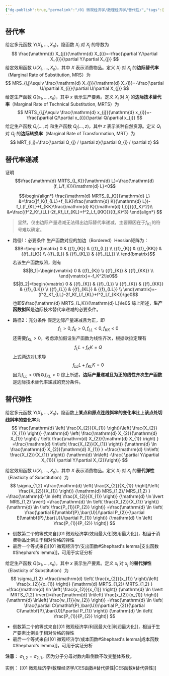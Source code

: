 ```yaml
---
{"dg-publish":true,"permalink":"/01 微观经济学/数理经济学/替代性/","tags":["数理经济学"],"created":"2024-07-22T12:06:33.000+08:00","updated":"2024-07-22T12:06:33.000+08:00"}
---
```



## 替代率

给定多元函数 $Y(X_{1},\dots,X_{n})$，隐函数 $X_{i}$ 对 $X_{j}$ 的导数为
$$
\frac{\mathrm{d} X_{j}}{\mathrm{d} X_{i}}=-\frac{\partial Y/\partial X_{i}}{\partial Y/\partial X_{j}}
$$
给定效用函数 $U(X_{1},\dots,X_{n})$，其中 $X$ 表示消费物品。定义 $X_{i}$ 对 $X_{j}$ 的**边际替代率**（Marginal Rate of Substitution, MRS）为
$$
MRS_{i,j}\equiv \frac{\mathrm{d} X_{j}}{\mathrm{d} X_{i}}=-\frac{\partial U/\partial X_{i}}{\partial U/\partial X_{j}}
$$
给定生产函数 $Q(x_{1},\dots,x_{n})$，其中 $x$ 表示生产要素。定义 $X_{i}$ 对 $X_{j}$ 的**边际技术替代率**（Marginal Rate of Technical Substitution, MRTS）为
$$
MRTS_{i,j}\equiv \frac{\mathrm{d} x_{j}}{\mathrm{d} x_{i}}=-\frac{\partial Q/\partial x_{i}}{\partial Q/\partial x_{j}}
$$
给定生产函数 $Q_{i}(\dots,z)$ 和生产函数 $Q_{j}(\dots,z)$，其中 $z$ 表示某种自然资源。定义 $Q_{i}$ 对 $Q_{j}$ 的**边际转换率**（Marginal Rate of Transformation, MRT）为
$$
MRT_{i,j}=\frac{\partial Q_{j} / \partial z}{\partial Q_{i} / \partial z}
$$

## 替代率递减

证明
$$\frac{\mathrm{d} MRTS_{L,K}}{\mathrm{d} L}=\frac{\mathrm{d} (f_L/f_K)}{\mathrm{d} L}<0$$

$$\begin{align*}
\frac{\mathrm{d} MRTS_{L,K}}{\mathrm{d} L}
&=\frac{[f_K(f_{LL}+f_{LK}\frac{\mathrm{d} K}{\mathrm{d} L})-f_L(f_{KL}+f_{KK}\frac{\mathrm{d} K}{\mathrm{d} L})]}{(f_K)^2}\\
&=\frac{(f^2_Kf_{LL}-2f_Kf_Lf_{KL}+f^2_Lf_{KK})}{(f_K)^3}
\end{align*}
$$
> 显然，仅由边际产量递减无法得出边际替代率递减，主要原因在于$f_{KL}$的符号难以确定。
- 路径1：必要条件
生产函数对应的加边（Bordered）Hessian矩阵为：
$$B=\begin{bmatrix}
   0 & {{f}_{K}} & {{f}_{L}}  \\
   {{f}_{K}} & {{f}_{KK}} & {{f}_{LK}}  \\
   {{f}_{L}} & {{f}_{KL}} & {{f}_{LL}}  \\
\end{bmatrix}$$
若该生产函数拟凹，则有
$$|B_1|=\begin{vmatrix}
   0 & {{f}_{K}}  \\
   {{f}_{K}} & {{f}_{KK}}  \\
\end{vmatrix}=-f_K^2\le0$$
$$|B_2|=\begin{vmatrix}
   0 & {{f}_{K}} & {{f}_{L}}  \\
   {{f}_{K}} & {{f}_{KK}} & {{f}_{LK}}  \\
   {{f}_{L}} & {{f}_{KL}} & {{f}_{LL}}  \\
\end{vmatrix}=-(f^2_Kf_{LL}-2f_Kf_Lf_{KL}+f^2_Lf_{KK})\ge0$$
也即$\frac{\mathrm{d} MRTS_{L,K}}{\mathrm{d} L}\le0$
综上所述，**生产函数拟凹**是边际技术替代率递减的必要条件。

- 路径2：充分条件
假定边际产量递减且为正，即
$$f_L>0,f_K>0,f_{LL}<0,f_{KK}<0$$
还需要$f_{KL}>0$，考虑添加假设生产函数为线性齐次，根据欧拉定理有
$$f_LL+f_KK=Q$$
上式两边对L求导
$$f_{LL}L+f_{KL}K=0$$
因为$f_{LL}<0$所以$f_{KL}>0$
综上所述，**边际产量递减且为正的线性齐次生产函数**是边际技术替代率递减的充分条件。

## 替代弹性

给定多元函数 $Y(X_{1},\dots,X_{n})$，隐函数上**某点和原点连线斜率的变化率**比上**该点处切线斜率的变化率**为
$$
\frac{\mathrm{d} \left( \frac{X_{2}}{X_{1}} \right)/\left( \frac{X_{2}}{X_{1}} \right)}
{\mathrm{d} \left( \frac{\mathrm{d} X_{2}}{\mathrm{d} X_{1}} \right) / \left( \frac{\mathrm{d} X_{2}}{\mathrm{d} X_{1}} \right) }
=\frac{\mathrm{d} \ln\left( \frac{X_{2}}{X_{1}} \right)}
{\mathrm{d} \ln \frac{\mathrm{d} X_{2}}{\mathrm{d} X_{1}} }
=\frac{\mathrm{d} \ln\left( \frac{X_{2}}{X_{1}} \right)}
{\mathrm{d} \ln\left( -\frac{ \partial Y/\partial X_{1}}{ \partial Y/\partial X_{2}}\right)}
$$

给定效用函数 $U(X_{1},\dots,X_{n})$，其中 $X$ 表示消费物品。定义 $X_{i}$ 对 $X_{j}$ 的**替代弹性**（Elasticity of Substitution）为
$$
\sigma_{1,2}
=\frac{\mathrm{d} \left( \frac{X_{2}}{X_{1}} \right)/\left( \frac{X_{2}}{X_{1}} \right)}
{\mathrm{d} MRS_{1,2}/ MRS_{1,2} }
=\frac{\mathrm{d} \ln \left( \frac{X_{2}}{X_{1}} \right)}
{\mathrm{d} \ln \lvert MRS_{1,2} \rvert}
=\frac{\mathrm{d} \ln \left( \frac{X_{2}}{X_{1}} \right)}
{\mathrm{d} \ln \left( \frac{P_{1}}{P_{2}} \right)}
=\frac{\mathrm{d} \ln \left( \frac{\partial E(\mathbf{P},\bar{U})/\partial P_{2}}{\partial E(\mathbf{P},\bar{U})/\partial P_{1}} \right)}
{\mathrm{d} \ln \left( \frac{P_{1}}{P_{2}} \right)}
$$
- 倒数第二个的等式来自[[01 微观经济学/效用最大化\|效用最大化]]，相当于消费物品比例关于相对价格的弹性
- 最后一个等式来自[[01 微观经济学/支出函数#Shephard's lemma\|支出函数#Shephard's lemma]]，可用于实证分析


给定生产函数 $Q(x_{1},\dots,x_{n})$，其中 $x$ 表示生产要素。定义 $x_{i}$ 对 $x_{j}$ 的**替代弹性**（Elasticity of Substitution）为
$$
\sigma_{1,2}
=\frac{\mathrm{d} \left( \frac{x_{2}}{x_{1}} \right)/\left( \frac{x_{2}}{x_{1}} \right)}
{\mathrm{d} MRTS_{1,2}/ MRTS_{1,2} }
=\frac{\mathrm{d} \ln \left( \frac{x_{2}}{x_{1}} \right)}
{\mathrm{d} \ln \lvert MRTS_{1,2} \rvert}=\frac{\mathrm{d} \ln\left( \frac{x_{2}}{x_{1}} \right)}{\mathrm{d} \ln\left( \frac{w_{1}}{w_{2}} \right)} 
=\frac{\mathrm{d} \ln \left( \frac{\partial C(\mathbf{P},\bar{U})/\partial P_{2}}{\partial C(\mathbf{P},\bar{U})/\partial P_{1}} \right)}
{\mathrm{d} \ln \left( \frac{P_{1}}{P_{2}} \right)}
$$
- 倒数第二个的等式来自[[01 微观经济学/利润最大化\|利润最大化]]，相当于生产要素比例关于相对价格的弹性
- 最后一个等式来自[[01 微观经济学/成本函数#Shephard's lemma\|成本函数#Shephard's lemma]]，可用于实证分析

**注意**： $\sigma_{1,2}=\sigma_{2,1}$，因为分子分母对数内取倒数不改变整体系数。

实例：
[[01 微观经济学/数理经济学/CES函数#替代弹性\|CES函数#替代弹性]]

